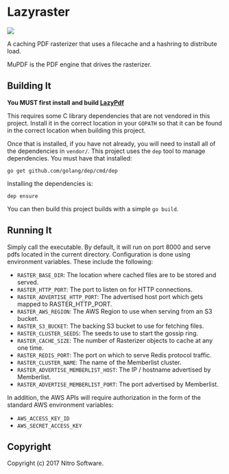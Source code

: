 Lazyraster
==========

[![](https://travis-ci.org/Nitro/lazyraster.svg?branch=master)](https://travis-ci.org/Nitro/lazyraster)

A caching PDF rasterizer that uses a filecache and a hashring to distribute load.

MuPDF is the PDF engine that drives the rasterizer.

Building It
-----------

**You MUST first install and build [LazyPdf](https://github.com/Nitro/lazypdf)**

This requires some C library dependencies that are not vendored in this
project. Install it in the correct location in your `GOPATH` so that it
can be found in the correct location when building this project.

Once that is installed, if you have not already, you will need to install
all of the dependencies in `vendor/`. This project uses the `dep` tool to manage
dependencies. You must have that installed:
```
go get github.com/golang/dep/cmd/dep
```

Installing the dependencies is:
```
dep ensure
```

You can then build this project builds with a simple `go build`.

Running It
----------

Simply call the executable. By default, it will run on port 8000 and serve pdfs
located in the current directory. Configuration is done using environment
variables. These include the following:

 * `RASTER_BASE_DIR`: The location where cached files are to be stored and served.
 * `RASTER_HTTP_PORT`: The port to listen on for HTTP connections.
 * `RASTER_ADVERTISE_HTTP_PORT`: The advertised host port which gets mapped to RASTER_HTTP_PORT.
 * `RASTER_AWS_REGION`: The AWS Region to use when serving from an S3 bucket.
 * `RASTER_S3_BUCKET`: The backing S3 bucket to use for fetching files.
 * `RASTER_CLUSTER_SEEDS`: The seeds to use to start the gossip ring.
 * `RASTER_CACHE_SIZE`: The number of Rasterizer objects to cache at any one time.
 * `RASTER_REDIS_PORT`: The port on which to serve Redis protocol traffic.
 * `RASTER_CLUSTER_NAME`: The name of the Memberlist cluster.
 * `RASTER_ADVERTISE_MEMBERLIST_HOST`: The IP / hostname advertised by Memberlist.
 * `RASTER_ADVERTISE_MEMBERLIST_PORT`: The port advertised by Memberlist.

In addition, the AWS APIs will require authorization in the form of the standard
AWS environment variables:

 * `AWS_ACCESS_KEY_ID`
 * `AWS_SECRET_ACCESS_KEY`

Copyright
---------

Copyright (c) 2017 Nitro Software.
